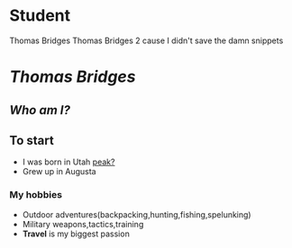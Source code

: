 # Student
Thomas  Bridges
Thomas Bridges 2 cause I didn't save the damn snippets
# _Thomas Bridges_

## *Who am I?*


## To start

* I was born in Utah [peak?](https://unsplash.com/photos/uffQnKuJ-hc)
* Grew up in Augusta

### My hobbies  
* Outdoor adventures(backpacking,hunting,fishing,spelunking)
* Military weapons,tactics,training
* **Travel** is my biggest passion
